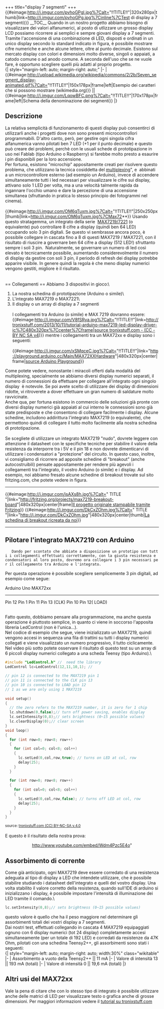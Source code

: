 +++
title="display 7 segmenti"
+++
{{\#eimage:<http://i.imgur.com/pvhoGPgl.jpg%7Calt=>\"!!TITLE!!\"\|320x280px\|thumb\|link=<http://i.imgur.com/pvhoGPg.jpg%7Cinline%7CTest>
di display a 7 segmenti)}} \_\_TOC\_\_ Quando in un nostro progetto
abbiamo bisogno di visualizzare dei valori alfanumerici, al posto di
utlizzare un grosso display LCD possiamo ricorrere ai semplici e sempre
giovani display a 7 segmenti.\
Tramite l\'accensione di una combinazione di LED, disposti e ordinati in
un unico display secondo lo standard indicato in figura, è possibile
mostrare cifre numeriche e anche alcune lettere, oltre al punto
decimale. Esistono sul mercato display con colori e dimensioni molto
diverse, singoli o appaiati, a catodo comune o ad anodo comune. A
seconda dell\'uso che se ne vuole fare, è opportuno scegliere quelli più
adatti al proprio progetto.\
{\| style=\"margin-left: auto; margin-right: auto;\" \|- \|
{{\#eimage:<http://upload.wikimedia.org/wikipedia/commons/2/2b/Seven_segment_display-animated.gif%7Calt=>\"!!TITLE!!\"\|150x178px\|frame\|left\|Esempio
dei caratteri che si possono mostrare (wikimedia.org)}} \|\|
{{\#eimage:<http://i.imgur.com/LqowBFC.png%7Calt=>\"!!TITLE!!\"\|170x178px\|frame\|left\|Schema
della denominazione dei segmenti}} \|}

Descrizione
-----------

La relativa semplicità di funzionamento di questi display può
consentirci di utilizzarli anche i progetti dove non sono presenti
microcontrollori programmabili. D\'altro canto, però, per gestire ogni
singola cifra alfanumerica vanno pilotati ben 7 LED (+1 per il punto
decimale) e questo può creare dei problemi, perchè con le usuali schede
di prototipazione in uso nei Fablab (tipo Arduino o Raspberry) si
farebbe molto presto a esaurire i pin disponibili per la loro
accensione.\
Per fortuna, esistono \"microchip\" appositamente creati per risolvere
questo problema, che utilizzano la tecnica cosiddetta del
[multiplexing](https://it.wikipedia.org/wiki/Multiplazione)\",
e  abbinati a un microcontrollore esterno (ad esempio un Arduino),
invece di accendere simultaneamente tutti i led necessari per
visualizzare le cifre sui display, attivano solo 1 LED per volta, ma a
una velocità talmente rapida da ingannare l\'occhio umano e dare la
percezione di una accensione simultanea (sfruttando in pratica lo stesso
principio dei fotogrammi nel cinema).\
\
{{\#eimage:<http://i.imgur.com/OM6qTuxm.jpg%7Calt=>\"!!TITLE!!\"\|250x250px\|thumb\|link=<http://i.imgur.com/OM6qTuxm.jpg%7CMax72>\*\*}}
Usando questo stratagemma, un integrato della serie 
[MAX7219/7221](http://playground.arduino.cc/Main/MAX72XXHardware) (o
equivalente) può controllare 8 cifre a display (quindi ben 64 LED)
occupando solo 3 pin digitali. Se questo vi sembrasse ancora poco, è
possibile collegare in cascata fino a 8 di questi MAX7219 / MAX7221, con
il risultato di riuscire a governare ben 64 cifre a display (512 LED!)
sfruttanto sempre i soli 3 pin.  Naturalmente, se governare un numero di
led così elevato è tecnicamente possibile, aumentando considerevolmente
il numero di display da gestire con soli 3 pin, il periodo di refresh
dei display potrebbe apparire visibile. In genere quindi la regola è che
meno display numerici vengono gestiti, migliore è il risultato.\
\
\
== Collegamenti == Abbiamo 3 dispositivi in gioco:\
1) La nostra schedina di prototipazione (Arduino o simile)\
2) L\'integrato MAX7219 o MAX7221\
3) Il display o un array di display a 7 segmenti\
\
I collegamenti tra Arduino (o simile) e MAX 7219 dovranno essere:\
{{\#eimage:<http://i.imgur.com/V8fSRya.jpg%7Calt=>\"!!TITLE!!\"\|link=<http://tronixstuff.com/2013/10/11/tutorial-arduino-max7219-led-display-driver-ic%7C480x320px%7Ccenter%7Cframe>\|[source
tronixstuff.com - (CC - BY NC SA
v4](http://tronixstuff.com/2013/10/11/tutorial-arduino-max7219-led-display-driver-ic))}}
mentre i collegamenti tra un MAX72xx e display sono i seguenti:\
\
{{\#eimage:<http://i.imgur.com/xSMqceC.jpg%7Calt=>\"!!TITLE!!\"\|link=\"<http://playground.arduino.cc/Main/MAX72XXHardware>\"\|480x320px\|center\|frame\|[source
Arduino Playground](http://playground.arduino.cc/Main/MAX72XXHardware)}}

Come potete vedere, nonostante i miracoli offerti dalla modalità del
multiplexing, specialmente se abbiamo diversi display numerici separati,
il numero di connessioni da effettuare per collegare all\'integrato ogni
singolo display  è notevole. Se poi avete scelto di utilizzare dei
display di dimensioni ridotte, vi ritroverete a dover effettuare un gran
numero di saldature molto ravvicinate. \
Anche qua, per fortuna esistono in commercio delle soluzioni già pronte
con diversi display numerici già appaiati al cui interno le connessioni
sono già state predisposte e che consentono di collegare facilmente i
display. Alcune schedine, includono addirittura l\'integrato MAX7219 (o
equivalente), che permettono quindi di collegare il tutto molto
facilmente alla nostra schedina di prototipazione.\
\
Se scegliete di utilizzare un integrato MAX7219 \"nudo\", dovrete
leggere con attenzione il datasheet con le specifiche tecniche per
stabilire il valore della resistenza da interporre tra i 5V e il pin 18
e non dovrete dimenticarvi di utilizzare i condensatori a \"protezione\"
del circuito. In questo caso, inoltre, vi consigliamo di ricorrere ad
apposite schedine di \"breakout\" (anche autocostruibili) pensate
appositamente per rendere più agevoli i collegamenti tra l\'integrato,
il vostro Arduino (o simile) e i display. Ad esempio, noi abbiamo
fresato alcune schedine di breakout trovate sul sito fritzing.com, che
potete vedere in figura.

  ------------------------------------------------------ ------- ---------------------------------------------------------------------------------------------------------------------------------------------------------------------------------------------------------- ------------------------------------------------------- ------- --------------------------------------------------------------------------------------------------------------------------------------------------------
  {{\#eimage:<http://i.imgur.com/isAXs8h.jpg%7Calt=>\"   TITLE   \"\|link=\"<http://fritzing.org/projects/max7219-breakout-board>\"\|480x320px\|center\|frame\|[Il progetto originale stampabile tramite Fritzing](http://fritzing.org/projects/max7219-breakout-board)}}   {{\#eimage:<http://i.imgur.com/DkCxZOhm.jpg%7Calt=>\"   TITLE   \"\|link=\"<http://i.imgur.com/DkCxZOhm.jpg>\"\|480x320px\|center\|thumb\|[La schedina di breakout ricreata da noi](http://i.imgur.com/DkCxZOhm.jpg)}}
  ------------------------------------------------------ ------- ---------------------------------------------------------------------------------------------------------------------------------------------------------------------------------------------------------- ------------------------------------------------------- ------- --------------------------------------------------------------------------------------------------------------------------------------------------------

Pilotare l\'integrato MAX7219 con Arduino
-----------------------------------------

`   Dando per scontato che abbiate a disposizione un prototipo con tutti i collegamenti effettuati correttamente, con la giusta resistenza e condensatori al loro posto, dovremo ora collegare i 3 pin necessari per il collegamento tra Arduino e l'integrato.`

Per questa operazione è possibile scegliere semplicemente 3 pin
digitali, ad esempio come segue:

  Arduino Uno   MAX72xx
  ------------- ---------------
  Pin 12        Pin 1
  Pin 11        Pin 13 (CLK)
  Pin 10        Pin 12( LOAD)

\
Fatto questo, dobbiamo pensare alla programmazione, ma anche questa
operazione è piuttosto semplice, in quanto ci viene in soccorso
l\'apposita libreria LedControl (non è l\'unica\...).\
Nel codice di esempio che segue, viene inizializzato un MAX7219, quindi
vengono accesi in sequenza una fila di trattini su tutti i display
numerici collegati e viene visualizzato un numero progressivo, il tutto
ciclicamente. Nel video più sotto potete osservare il risultato di
questo test su un array di 6 piccoli display numerici collegato a una
scheda Teensy (tipo Arduino).\

``` {.cpp .numberLines}
#include "LedControl.h" //  need the library
LedControl lc=LedControl(12,11,10,1); // 
 
// pin 12 is connected to the MAX7219 pin 1
// pin 11 is connected to the CLK pin 13
// pin 10 is connected to LOAD pin 12
// 1 as we are only using 1 MAX7219
 
void setup()
{
  // the zero refers to the MAX7219 number, it is zero for 1 chip
  lc.shutdown(0,false);// turn off power saving, enables display
  lc.setIntensity(0,8);// sets brightness (0~15 possible values)
  lc.clearDisplay(0);// clear screen
}
void loop()
{
  for (int row=0; row<8; row++)
  {
    for (int col=0; col<8; col++)
    {
      lc.setLed(0,col,row,true); // turns on LED at col, row
      delay(25);
    }
  }
 
  for (int row=0; row<8; row++)
  {
    for (int col=0; col<8; col++)
    {
      lc.setLed(0,col,row,false); // turns off LED at col, row
      delay(25);
    }
  }
}
```

<small>source: [tronixstuff.com (CC) BY-NC-SA
v.4.0](http://tronixstuff.com/2013/10/11/tutorial-arduino-max7219-led-display-driver-ic/)</small>\
\
E questo è il risultato della nostra prova:

<div style="text-align: center;">

<youtube><http://www.youtube.com/embed/Wdm4Pzc5E4o>\"</youtube>

</div>

Assorbimento di corrente
------------------------

Come già anticipato, ogni MAX7219 deve essere corredato di una
resistenza adeguata al tipo di display a LED che intendete utilizzare,
che è possibile stabilire studiando i datasheet dell\'integrato e quelli
del vostro display. Una volta stabilito il valore corretto della
resistenza, quando sull\'IDE di arduino si inizializzano i display, è
possibile impostare l\'intensità di illuminazione dei LED tramite il
comando.\

``` {.cpp .numberLines}
lc.setIntensity(0,8);// sets brightness (0~15 possible values)
```

questo valore è quello che ha il peso maggiore nel determinare gli
assorbimenti totali dei vostri display a 7 segmenti.\
Dai nostri test, effettuati collegando in cascata 4 MAX7219 equipaggiati
ognuno con 6 display numerici (tot 24 display) completamente accesi
simultaneamente (per un totale di 192 LED) e corredati da resistenze da
47K Ohm, pilotati con una schedina Teensy2++, gli assorbimenti sono
stati i seguenti:\
{\| style=\"margin-left: auto; margin-right: auto; width:30%\"
class=\"wikitable\" \|- \| Assorbimento a vuoto della Teensy2++ \|\| 11
mA \|- \| Valore di intensità 13 \|\| 193 mA (totali) \|- \| Valore di
intensità 0 \|\| 19,6 mA (totali) \|}

Altri usi del MAX72xx
---------------------

Vale la pena di citare che con lo stesso tipo di integrato è possibile
utilizzare anche delle matrici di LED per visualizzare testo o grafica
anche di grosse dimensioni. Per maggiori informazioni vedere il
[tutorial su
tronixstuff.com](http://tronixstuff.com/2013/10/11/tutorial-arduino-max7219-led-display-driver-ic/)
